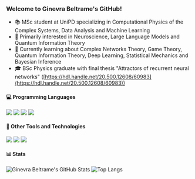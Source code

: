 ### Welcome to Ginevra Beltrame's GitHub!

- 📚 MSc student at UniPD specializing in Computational Physics of the Complex Systems, Data Analysis and Machine Learning
- 🔭 Primarily interested in Neuroscience, Large Language Models and Quantum Information Theory
- 🌱 Currently learning about Complex Networks Theory, Game Theory, Quantum Information Theory, Deep Learning, Statistical Mechanics and Bayesian Inference
- 🎓 BSc Physics graduate with final thesis "Attractors of recurrent neural networks" ([https://hdl.handle.net/20.500.12608/60983](https://hdl.handle.net/20.500.12608/60983))

#### 💻 Programming Languages
<img src="https://img.shields.io/badge/Python-3776AB?logo=python&logoColor=fff" /> <img src="https://img.shields.io/badge/R-%23276DC3.svg?logo=r&logoColor=white" /> <img src="https://img.shields.io/badge/C++-%2300599C.svg?logo=c%2B%2B&logoColor=white" /> <img src="https://img.shields.io/badge/Java-%23ED8B00.svg?logo=openjdk&logoColor=white" />

#### 💽 Other Tools and Technologies
<img src="https://img.shields.io/badge/ChatGPT-74aa9c?logo=openai&logoColor=white" /> <img src="https://img.shields.io/badge/Docker-2496ED?logo=docker&logoColor=fff" /> <img src="https://img.shields.io/badge/MySQL-4479A1?logo=mysql&logoColor=fff" />

#### 📊 Stats
<img src="https://github-profile-summary-cards.vercel.app/api/cards/profile-details?username=ginevrabeltrame&theme=github_dark" alt="Ginevra Beltrame's GitHub Stats"/> ![Top Langs](https://github-readme-stats.vercel.app/api/top-langs/?username=ginevrabeltrame&theme=tokyonight)
